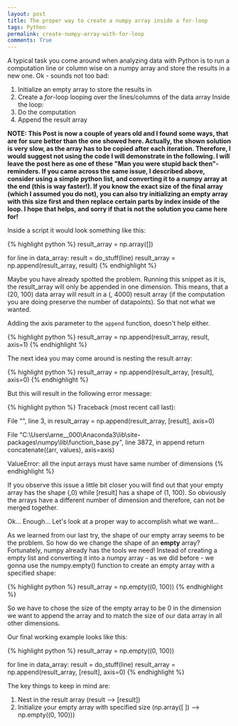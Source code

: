 ```yaml
---
layout: post
title: The proper way to create a numpy array inside a for-loop
tags: Python
permalink: create-numpy-array-with-for-loop
comments: True
---
```


A typical task you come around when analyzing data with Python is to run a computation line or column wise on a numpy array and store the results in a new one.
Ok - sounds not too bad:

1. Initialize an empty array to store the results in
2. Create a *for*-loop looping over the lines/columns of the data array
Inside the loop:
3. Do the computation
4. Append the result array

**NOTE: This Post is now a couple of years old and I found some ways, that are for sure better than the one showed here. Actually, the shown solution is very slow, as the array has to be copied after each iteration. Therefore, I would suggest not using the code I will demonstrate in the following. I will leave the post here as one of these "Man you were stupid back then"-reminders. If you came across the same issue, I described above, consider using a simple python list, and converting it to a numpy array at the end (this is way faster!). If you know the exact size of the final array (which I assumed you do not), you can also try initializing an empty array with this size first and then replace certain parts by index inside of the loop. I hope that helps, and sorry if that is not the solution you came here for!**

Inside a script it would look something like this:


{% highlight python %}
result_array = np.array([])

for line in data_array:
    result = do_stuff(line)
    result_array = np.append(result_array, result)
{% endhighlight %}

Maybe you have already spotted the problem. Running this snippet as it is, the result_array will only be appended in one dimension. This means, that a (20, 100) data array will result in a (, 4000) result array (if the computation you are doing preserve the number of datapoints). So that not what we wanted.

Adding the axis parameter to the ```append``` function, doesn't help either.

{% highlight python %}
result_array = np.append(result_array, result, axis=1)
{% endhighlight %}

The next idea you may come around is nesting the result array:

{% highlight python %}
result_array = np.append(result_array, [result], axis=0)
{% endhighlight %}

But this will result in the following error message:

{% highlight python %}
Traceback (most recent call last):

  File "<ipython-input-23-9e649ee3e8f4>", line 3, in <module>
    result_array = np.append(result_array, [result], axis=0)

  File "C:\Users\arne__000\Anaconda3\lib\site-packages\numpy\lib\function_base.py", line 3872, in append
    return concatenate((arr, values), axis=axis)

ValueError: all the input arrays must have same number of dimensions
{% endhighlight %}

If you observe this issue a little bit closer you will find out that your empty array has the shape (,0) while [result] has a shape of (1, 100). So obviously the arrays have a different number of dimension and therefore, can not be merged together.

Ok... Enough... Let's look at a proper way to accomplish what we want...

As we learned from our last try, the shape of our empty array seems to be the problem. So how do we change the shape of an **empty** array?
Fortunately, numpy already has the tools we need! Instead of creating a empty list and converting it into a numpy array - as we did before - we gonna use the numpy.empty() function to create an empty array with a specified shape:

{% highlight python %}
result_array = np.empty((0, 100))
{% endhighlight %}

So we have to chose the size of the empty array to be 0 in the dimension we want to append the array and to match the size of our data array in all other dimensions.

Our final working example looks like this:

{% highlight python %}
result_array = np.empty((0, 100))

for line in data_array:
    result = do_stuff(line)
    result_array = np.append(result_array, [result], axis=0)
{% endhighlight %}

The key things to keep in mind are:
1. Nest in the result array (result --> [result])
2. Initialize your empty array with specified size (np.array([ ]) --> np.empty((0, 100)))

